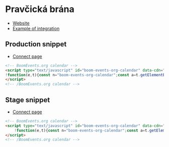 # Pravčická brána

- [Website](https://www.pbrana.cz/)
- [Example of integration](https://landsman.github.io/boom-widget-calendar/demo/pbrana.html)

## Production snippet

- [Connect page](https://connect.boomevents.org/cs/organizer/8fabf06c-0078-47e4-9c30-3f17827da0ab)

```html
<!-- BoomEvents.org calendar -->
<script type="text/javascript" id="boom-events-org-calendar" data-cdn="https://landsman.github.io/boom-widget-calendar/" data-id="8fabf06c-0078-47e4-9c30-3f17827da0ab">
!function(e,t){const n="boom-events-org-calendar";const a=t.getElementById(n),o=t.createElement("script"),c=new Date,r=Math.floor(c.getTime()/1e3);o.async=!0,o.id=n+"__loader-"+"js";const s=a.getAttribute("data-cdn");var d;o.src=((d=s).endsWith("/")?d.slice(0,-1):d)+"/api/loader.min.js?v="+r,a.after(o)}(window,document);
</script>
<!-- /BoomEvents.org calendar -->
```

## Stage snippet

- [Connect page](https://connect.boomevents.dev/cs/organizer/37b08079-4066-4156-be9d-a5637d0d0ee7)


```html
<!-- BoomEvents.org calendar -->
<script type="text/javascript" id="boom-events-org-calendar" data-cdn="https://landsman.github.io/boom-widget-calendar/" data-id="37b08079-4066-4156-be9d-a5637d0d0ee7" data-prod="false">
    !function(e,t){const n="boom-events-org-calendar";const a=t.getElementById(n),o=t.createElement("script"),c=new Date,r=Math.floor(c.getTime()/1e3);o.async=!0,o.id=n+"__loader-"+"js";const s=a.getAttribute("data-cdn");var d;o.src=((d=s).endsWith("/")?d.slice(0,-1):d)+"/api/loader.min.js?v="+r,a.after(o)}(window,document);
</script>
<!-- /BoomEvents.org calendar -->
```
